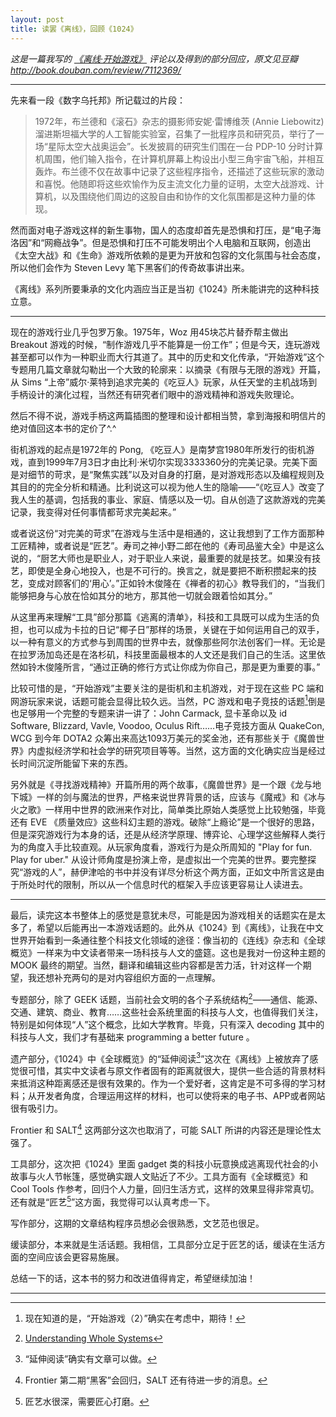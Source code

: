 ```yaml
---
layout: post
title: 读罢《离线》，回顾《1024》
---
```

*这是一篇我写的 [《离线·开始游戏》](http://book.douban.com/subject/25971043/) 评论以及得到的部分回应，原文见豆瓣 http://book.douban.com/review/7112369/*

***

先来看一段《数字乌托邦》所记载过的片段：

> 1972年，布兰德和《滚石》杂志的摄影师安妮·雷博维茨 (Annie Liebowitz) 溜进斯坦福大学的人工智能实验室，召集了一批程序员和研究员，举行了一场“星际太空大战奥运会”。长发披肩的研究生们围在一台 PDP-10 分时计算机周围，他们输入指令，在计算机屏幕上构设出小型三角宇宙飞船，并相互轰炸。布兰德不仅在故事中记录了这些程序指令，还描述了这些玩家的激动和喜悦。他随即将这些欢愉作为反主流文化力量的证明，太空大战游戏、计算机，以及围绕他们周边的这股自由和协作的文化氛围都是这种力量的体现。

然而面对电子游戏这样的新生事物，国人的态度却首先是恐惧和打压，是“电子海洛因”和“网瘾战争”。但是恐惧和打压不可能发明出个人电脑和互联网，创造出《太空大战》和《生命》游戏所依赖的是更为开放和包容的文化氛围与社会态度，所以他们会作为 Steven Levy 笔下黑客们的传奇故事讲出来。 

《离线》系列所要秉承的文化内涵应当正是当初《1024》所未能讲完的这种科技立意。

***

现在的游戏行业几乎包罗万象。1975年，Woz 用45块芯片替乔帮主做出 Breakout 游戏的时候，“制作游戏几乎不能算是一份工作”；但是今天，连玩游戏甚至都可以作为一种职业而大行其道了。其中的历史和文化传承，“开始游戏”这个专题用几篇文章就勾勒出一个大致的轮廓来：以摘录《有限与无限的游戏》开篇，从 Sims “上帝”威尔·莱特到追求完美的《吃豆人》玩家，从任天堂的主机战场到手柄设计的演化过程，当然还有研究者们眼中的游戏精神和游戏失败理论。 

然后不得不说，游戏手柄这两篇插图的整理和设计都相当赞，拿到海报和明信片的绝对值回这本书的定价了^.^ 

街机游戏的起点是1972年的 Pong, 《吃豆人》是南梦宫1980年所发行的街机游戏，直到1999年7月3日才由比利·米切尔实现3333360分的完美记录。完美下面是对细节的苛求，是“聚焦实践”以及对自身的打磨，是对游戏形态以及编程规则及其目的的完全分析和精通。比利说这可以视为他人生的隐喻——“《吃豆人》改变了我人生的基调，包括我的事业、家庭、情感以及一切。自从创造了这款游戏的完美记录，我变得对任何事情都苛求完美起来。” 

或者说这份“对完美的苛求”在游戏与生活中是相通的，这让我想到了工作方面那种工匠精神，或者说是“匠艺”。寿司之神小野二郎在他的《寿司品鉴大全》中是这么说的，“厨艺大师也是职业人，对于职业人来说，最重要的就是技艺。如果没有技艺，即使是全身心地投入，也是不可行的。换言之，就是要把不断积攒起来的技艺，变成对顾客们的‘用心’。”正如铃木俊隆在《禅者的初心》教导我们的，“当我们能够把身与心放在恰如其分的地方，那其他一切就会跟着恰如其分。” 

从这里再来理解“工具”部分那篇《逃离的清单》，科技和工具既可以成为生活的负担，也可以成为卡拉的日记“椰子日”那样的场景，关键在于如何运用自己的双手，以一种有意义的方式参与到周围的世界中去，就像那些阿尔法创客们一样。无论是在拉罗汤加岛还是在洛杉矶，科技里面最根本的人文还是我们自己的生活。这里依然如铃木俊隆所言，“通过正确的修行方式让你成为你自己，那是更为重要的事。” 

比较可惜的是，“开始游戏”主要关注的是街机和主机游戏，对于现在这些 PC 端和网游玩家来说，话题可能会显得比较久远。当然，PC 游戏和电子竞技的话题[^1]倒是也足够用一个完整的专题来讲一讲了：John Carmack, 显卡革命以及 id Software, Blizzard, Vavle, Voodoo, Oculus Rift……电子竞技方面从 QuakeCon, WCG 到今年 DOTA2 众筹出来高达1093万美元的奖金池，还有那些关于《魔兽世界》内虚拟经济学和社会学的研究项目等等。当然，这方面的文化确实应当是经过长时间沉淀所能留下来的东西。

[^1]: 现在知道的是，“开始游戏（2）”确实在考虑中，期待！

另外就是《寻找游戏精神》开篇所用的两个故事，《魔兽世界》是一个跟《龙与地下城》一样的剑与魔法的世界，严格来说世界背景的话，应该与《魔戒》和《冰与火之歌》一样用中世界的欧洲来作对比，简单类比原始人类感觉上比较勉强，毕竟还有 EVE 《质量效应》这些科幻主题的游戏。破除“上瘾论”是一个很好的思路，但是深究游戏行为本身的话，还是从经济学原理、博弈论、心理学这些解释人类行为的角度入手比较直观。从玩家角度看，游戏行为是众所周知的 "Play for fun. Play for uber." 从设计师角度是扮演上帝，是虚拟出一个完美的世界。要完整探究“游戏的人”，赫伊津哈的书中并没有详尽分析这个两方面，正如文中所言这是由于所处时代的限制，所以从一个信息时代的框架入手应该更容易让人读进去。

***

最后，读完这本书整体上的感觉是意犹未尽，可能是因为游戏相关的话题实在是太多了，希望以后能再出一本游戏话题的。此外从《1024》到《离线》，让我在中文世界开始看到一条通往整个科技文化领域的途径：像当初的《连线》杂志和《全球概览》一样来为中文读者带来一场科技与人文的盛筵。这也是我对一份这种主题的 MOOK 最终的期望。当然，翻译和编辑这些内容都是苦力活，针对这样一个期望，我还想补充两句的是对内容组织方面的一点理解。 

专题部分，除了 GEEK 话题，当前社会文明的各个子系统结构[^2]——通信、能源、交通、建筑、商业、教育……这些社会系统里面的科技与人文，也值得我们关注，特别是如何体现“人”这个概念，比如大学教育。毕竟，只有深入 decoding 其中的科技与人文，我们才有基础来 programming a better future 。

[^2]: [Understanding Whole Systems](http://www.wholeearth.com/category.php?rec=7 "Whole Earth Catalog") 

遗产部分，《1024》中《全球概览》的“延伸阅读[^3]”这次在《离线》上被放弃了感觉很可惜，其实中文读者与原文作者固有的距离就很大，提供一些合适的背景材料来抵消这种距离感还是很有效果的。作为一个爱好者，这肯定是不可多得的学习材料；从开发者角度，合理运用这样的材料，也可以使将来的电子书、APP或者网站很有吸引力。 

[^3]: “延伸阅读”确实有文章可以做。

Frontier 和 SALT[^4] 这两部分这次也取消了，可能 SALT 所讲的内容还是理论性太强了。

[^4]: Frontier 第二期“黑客”会回归，SALT 还有待进一步的消息。

工具部分，这次把《1024》里面 gadget 类的科技小玩意换成逃离现代社会的小故事与火人节帐篷，感觉确实跟人文贴近了不少。工具方面有《全球概览》和 Cool Tools 作参考，回归个人力量，回归生活方式，这样的效果显得非常真切。还有就是“匠艺[^5]”这方面，我觉得可以认真考虑一下。 

[^5]: 匠艺水很深，需要匠心打磨。

写作部分，这期的文章结构程序员想必会很熟悉，文艺范也很足。 

缓读部分，本来就是生活话题。我相信，工具部分立足于匠艺的话，缓读在生活方面的空间应该会更容易施展。 

总结一下的话，这本书的努力和改进值得肯定，希望继续加油！

***
